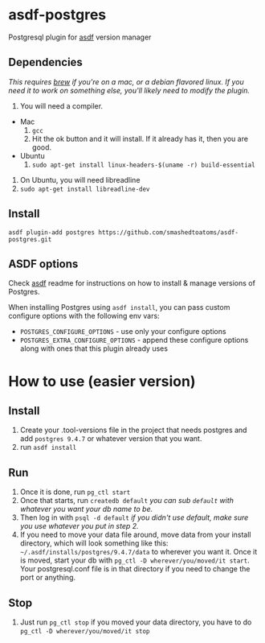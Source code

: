 # asdf-postgres

Postgresql plugin for [asdf](https://github.com/asdf-vm/asdf) version manager

## Dependencies
_This requires [brew](http://brew.sh) if you're on a mac, or a debian flavored linux.  If you need it to work on something else, you'll likely need to modify the plugin._  

1. You will need a compiler.
  * Mac
    1. ```gcc```
    1. Hit the ok button and it will install.  If it already has it, then you are good.
  * Ubuntu  
    1. ```sudo apt-get install linux-headers-$(uname -r) build-essential```
1. On Ubuntu, you will need libreadline
  1. ```sudo apt-get install libreadline-dev```

## Install

```
asdf plugin-add postgres https://github.com/smashedtoatoms/asdf-postgres.git
```

## ASDF options

Check [asdf](https://github.com/asdf-vm/asdf) readme for instructions on how to install & manage versions of Postgres.

When installing Postgres using `asdf install`, you can pass custom configure options with the following env vars:

* `POSTGRES_CONFIGURE_OPTIONS` - use only your configure options
* `POSTGRES_EXTRA_CONFIGURE_OPTIONS` - append these configure options along with ones that this plugin already uses

# How to use (easier version)
## Install
1. Create your .tool-versions file in the project that needs postgres and add `postgres 9.4.7` or whatever version that you want.
2. run `asdf install`

## Run
1. Once it is done, run `pg_ctl start`
2. Once that starts, run `createdb default` _you can sub `default` with whatever you want your db name to be._
3. Then log in with `psql -d default` _if you didn't use default, make sure you use whatever you put in step 2._
4. If you need to move your data file around, move data from your install directory, which will look something like this: `~/.asdf/installs/postgres/9.4.7/data` to wherever you want it.  Once it is moved, start your db with `pg_ctl -D wherever/you/moved/it start`.  Your postgresql.conf file is in that directory if you need to change the port or anything.

## Stop
1. Just run `pg_ctl stop`  if you moved your data directory, you have to do `pg_ctl -D wherever/you/moved/it stop`
